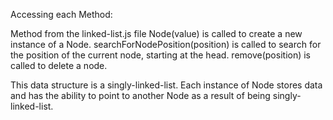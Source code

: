 Accessing each Method:

Method from the linked-list.js file
Node(value) is called to create a new instance of a Node.
searchForNodePosition(position) is called to search for the position of the current node, starting at the head.
remove(position) is called to delete a node.

This data structure is a singly-linked-list.  Each instance of Node stores data and has the ability to point to another Node as a result of being singly-linked-list.    